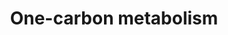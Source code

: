 ---
annotations:
- id: PW:0000189
  parent: regulatory pathway
  type: Pathway Ontology
  value: folate mediated one-carbon metabolic pathway
authors:
- MaintBot
- Ddigles
- Egonw
- Mkutmon
- Eweitz
description: 'This one-carbon metabolism pathway is centered around folate. Folate
  has two key carbon-carbon double bonds. Saturating one of them yields dihydrofolate
  (DHF) and adding an additional molecule of hydrogen across the second yields tetrahydrofolate
  (THF). Folates serve as donors of single carbons in any one of three oxidation states:
  5-methyl-THF (CH3THF; reduced), 5,10 methylene-THF (CH2THF; intermediate) and 10-formyl-THF
  (CHOTHF; oxidized). The single carbon donor CH3THF is used to convert homocysteine
  into methionine which can then be used to methylate DNA, the donor CH2THF is used
  (along with a molecule of hydrogen at the site of one of the double bonds) to convert
  dUMP (deoxyuridylate) into dTMP (thymidylate) and the donor CHOTHF is used to set
  up ring closure reactions in de novo purine synthesis. CH3THF is the primary methyl-group
  donor for processes such as DNA methylation reactions. Purines are used both in
  RNA synthesis and in DNA synthesis and dTMP is synthesized srtictly for DNA synthesis,
  be it for DNA repair or DNA replication. The folate pathway is central to any study
  related to DNA methylation, dTMP synthesis or purine synthesis.  Differential methylation
  (e.g. hypermethylation of tumor suppressors) as well as disturbances in nucleotide
  synthesis and repair, are associated with several forms of cancer. There are also
  indications that hypermethylation is involved in the progression of adenomas to
  cancer.'
last-edited: 2021-05-08
organisms:
- Rattus norvegicus
redirect_from:
- /index.php/Pathway:WP1292
- /instance/WP1292
revision: null
schema-jsonld:
- '@context': https://schema.org/
  '@id': https://wikipathways.github.io/pathways/WP1292.html
  '@type': Dataset
  creator:
    '@type': Organization
    name: WikiPathways
  description: 'This one-carbon metabolism pathway is centered around folate. Folate
    has two key carbon-carbon double bonds. Saturating one of them yields dihydrofolate
    (DHF) and adding an additional molecule of hydrogen across the second yields tetrahydrofolate
    (THF). Folates serve as donors of single carbons in any one of three oxidation
    states: 5-methyl-THF (CH3THF; reduced), 5,10 methylene-THF (CH2THF; intermediate)
    and 10-formyl-THF (CHOTHF; oxidized). The single carbon donor CH3THF is used to
    convert homocysteine into methionine which can then be used to methylate DNA,
    the donor CH2THF is used (along with a molecule of hydrogen at the site of one
    of the double bonds) to convert dUMP (deoxyuridylate) into dTMP (thymidylate)
    and the donor CHOTHF is used to set up ring closure reactions in de novo purine
    synthesis. CH3THF is the primary methyl-group donor for processes such as DNA
    methylation reactions. Purines are used both in RNA synthesis and in DNA synthesis
    and dTMP is synthesized srtictly for DNA synthesis, be it for DNA repair or DNA
    replication. The folate pathway is central to any study related to DNA methylation,
    dTMP synthesis or purine synthesis.  Differential methylation (e.g. hypermethylation
    of tumor suppressors) as well as disturbances in nucleotide synthesis and repair,
    are associated with several forms of cancer. There are also indications that hypermethylation
    is involved in the progression of adenomas to cancer.'
  keywords:
  - 10-Formyl Tetrahydrofolate
  - 5,10-Methenyl Tetrahydrofolate
  - 5,10-Methylene Tetrahydrofolate
  - 5-Formimino Tetrahydrafolate
  - 5-Formyl Tetrahydrafolate
  - 5-Methyl Tetrahydrofolate
  - ALDH1L1
  - Ahcy
  - Ahcyl2
  - Amt
  - Atic
  - Betaine
  - Bhmt
  - Cobalamin
  - DNA 5-methylcytosine
  - Deoxythymidine monophosphate
  - Deoxyuridine monophosphate
  - Dhfr
  - Dihydrofolate
  - Dnmt1
  - Dnmt3a
  - Dnmt3b
  - FOLH1
  - Ftcd
  - Gart
  - Glycine
  - Homocysteine
  - Mat1a
  - Mat2b
  - Methionine
  - Methyl-cobalamin
  - Monoglutamate
  - Mtfmt
  - Mthfd1
  - Mthfd1l
  - Mthfd2
  - Mthfr
  - Mthfs
  - Mtr
  - Mtrr
  - Polyglutamate
  - S-Adenosylmethionine
  - S-adenosylhomocysteine
  - Serine
  - Shmt1
  - Shmt2
  - Tcn2
  - Tetrahydrofolate
  - Tyms
  - alcohol
  - vitamin B2
  - vitamin B6
  license: CC0
  name: One-carbon metabolism
seo: CreativeWork
title: One-carbon metabolism
wpid: WP1292
---